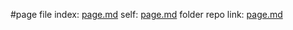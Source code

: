 #page file
index: [page.md](README.md)
self: [page.md](page.md)
folder repo link: [page.md](folder/page.md)
